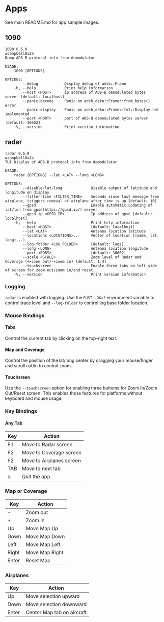 # Apps

See main README.md for app sample images.

## 1090
```
1090 0.5.0
wcampbell0x2a
Dump ADS-B protocol info from demodulator

USAGE:
    1090 [OPTIONS]

OPTIONS:
        --debug            Display debug of adsb::Frame
    -h, --help             Print help information
        --host <HOST>      ip address of ADS-B demodulated bytes server [default: localhost]
        --panic-decode     Panic on adsb_deku::Frame::from_bytes() error
        --panic-display    Panic on adsb_deku::Frame::fmt::Display not implemented
        --port <PORT>      port of ADS-B demodulated bytes server [default: 30002]
    -V, --version          Print version information
```

## radar
```
radar 0.5.0
wcampbell0x2a
TUI Display of ADS-B protocol info from demodulator

USAGE:
    radar [OPTIONS] --lat <LAT> --long <LONG>

OPTIONS:
        --disable-lat-long             Disable output of latitude and longitude on display
        --filter-time <FILTER_TIME>    Seconds since last message from airplane, triggers removal of airplane after time is up [default: 10]
        --gpsd                         Enable automatic updating of lat/lon from gpsd(https://gpsd.io/) server
        --gpsd-ip <GPSD_IP>            Ip address of gpsd [default: localhost]
    -h, --help                         Print help information
        --host <HOST>                  [default: localhost]
        --lat <LAT>                    Antenna location latitude
        --locations <LOCATIONS>...     Vector of location [(name, lat, long),..]
        --log-folder <LOG_FOLDER>      [default: logs]
        --long <LONG>                  Antenna location longitude
        --port <PORT>                  [default: 30002]
        --scale <SCALE>                Zoom level of Radar and Coverage (+=zoom out/-=zoom in) [default: 1.4]
        --touchscreen                  Enable three tabs on left side of screen for zoom out/zoom in/and reset
    -V, --version                      Print version information
```

### Logging
`radar` is enabled with logging. Use the `RUST_LOG=?` environment variable to control trace level and `--log-folder` to control log base folder location.

### Mouse Bindings
#### Tabs
Control the current tab by clicking on the top-right text.

#### Map and Coverage
Control the position of the lat/long center by dragging your mouse/finger and scroll out/in to control zoom.

#### Touchsreen
Use the `--touchscreen` option for enabling three buttoms for Zoom In/Zoom Out/Reset screen.
This enables those features for platforms without keyboard and mouse usage.

### Key Bindings

#### Any Tab
|  Key  |  Action                    |
| ----- | -------------------------- |
| F1    | Move to Radar screen       |
| F2    | Move to Coverage screen    |
| F2    | Move to Airplanes screen   |
| TAB   | Move to next tab           |
| q     | Quit the app               |


### Map or Coverage
|  Key  |  Action                    |
| ----- | -------------------------- |
| -     | Zoom out                   |
| +     | Zoom in                    |
| Up    | Move Map Up                |
| Down  | Move Map Down              |
| Left  | Move Map Left              |
| Right | Move Map Right             |
| Enter | Reset Map                  |

### Airplanes
|  Key  |  Action                    |
| ----- | -------------------------- |
| Up    | Move selection upward      |
| Down  | Move selection downward    |
| Enter | Center Map tab on aircraft |
